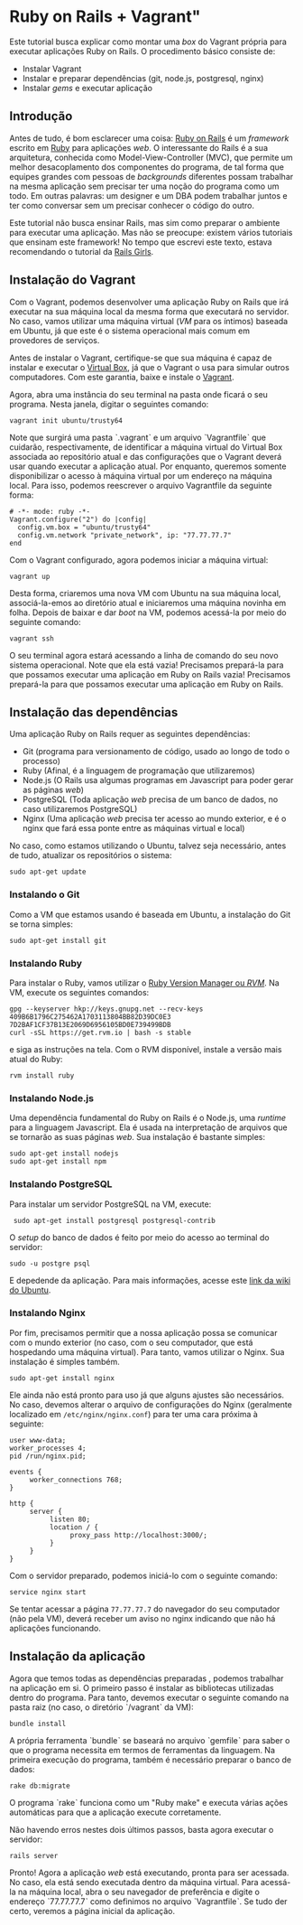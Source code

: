# Ruby on Rails + Vagrant"

Este tutorial busca explicar como montar uma _box_ do Vagrant própria para executar aplicações Ruby on Rails. O procedimento básico consiste de:

- Instalar Vagrant
- Instalar e preparar dependências (git, node.js, postgresql, nginx)
- Instalar _gems_ e executar aplicação

## Introdução ##

Antes de tudo, é bom esclarecer uma coisa: [Ruby on Rails](http://rubyonrails.org/) é um _framework_ escrito em [Ruby](https://www.ruby-lang.org/en/) para aplicações _web_. O interessante do Rails é a sua arquitetura, conhecida como Model-View-Controller (MVC), que permite um melhor desacoplamento dos componentes do programa, de tal forma que equipes grandes com pessoas de _backgrounds_ diferentes possam trabalhar na mesma aplicação sem precisar ter uma noção do programa como um todo. Em outras palavras: um designer e um DBA podem trabalhar juntos e ter como conversar sem um precisar conhecer o código do outro.

Este tutorial não busca ensinar Rails, mas sim como preparar o ambiente para executar uma aplicação. Mas não se preocupe: existem vários tutoriais que ensinam este framework! No tempo que escrevi este texto, estava recomendando o tutorial da [Rails Girls](http://railsgirls.com/).

## Instalação do Vagrant ##

Com o Vagrant, podemos desenvolver uma aplicação Ruby on Rails que irá executar na sua máquina local da mesma forma que executará no servidor. No caso, vamos utilizar uma máquina virtual (_VM_ para os íntimos) baseada em Ubuntu, já que
este é o sistema operacional mais comum em provedores de serviços.

Antes de instalar o Vagrant, certifique-se que sua máquina é capaz de instalar e executar o [Virtual Box](https://www.virtualbox.org), já que o Vagrant o usa para simular outros computadores. Com este garantia, baixe e instale o [Vagrant](https://www.vagrantup.com/).

Agora, abra uma instância do seu terminal na pasta onde ficará o seu programa. Nesta janela, digitar o seguintes comando:

    vagrant init ubuntu/trusty64

Note que surgirá uma pasta ˋ.vagrantˋ e um arquivo ˋVagrantfileˋ que cuidarão, respectivamente, de identificar a máquina virtual do Virtual Box associada ao repositório atual e das configurações que o Vagrant deverá usar quando executar a aplicação atual. Por enquanto, queremos somente disponibilizar o acesso à máquina virtual por um endereço na máquina local. Para isso, podemos reescrever o arquivo Vagrantfile da seguinte forma:

    # -*- mode: ruby -*-
    Vagrant.configure("2") do |config|
      config.vm.box = "ubuntu/trusty64"
      config.vm.network "private_network", ip: "77.77.77.7"
    end

Com o Vagrant configurado, agora podemos iniciar a máquina virtual:

    vagrant up

Desta forma, criaremos uma nova VM com Ubuntu na sua máquina local, associá-la-emos ao diretório atual e iniciaremos uma máquina novinha em folha. Depois de baixar e dar _boot_ na VM, podemos acessá-la por meio do seguinte comando:

    vagrant ssh

O seu terminal agora estará acessando a linha de comando do seu novo sistema operacional. Note que ela está vazia! Precisamos prepará-la para que possamos executar uma aplicação em Ruby on Rails vazia! Precisamos prepará-la para que possamos executar uma aplicação em Ruby on Rails.

## Instalação das dependências ##

Uma aplicação Ruby on Rails requer as seguintes dependências:

- Git (programa para versionamento de código, usado ao longo de todo o processo)
- Ruby (Afinal, é a linguagem de programação que utilizaremos)
- Node.js (O Rails usa algumas programas em Javascript para poder gerar as páginas _web_)
- PostgreSQL (Toda aplicação _web_ precisa de um banco de dados, no caso utilizaremos PostgreSQL)
- Nginx (Uma aplicação _web_ precisa ter acesso ao mundo exterior, e é o nginx que fará essa ponte entre as máquinas virtual e local)

No caso, como estamos utilizando o Ubuntu, talvez seja necessário, antes de tudo, atualizar os repositórios o sistema:

    sudo apt-get update

### Instalando o Git

Como a VM que estamos usando é baseada em Ubuntu, a instalação do Git se torna simples:

    sudo apt-get install git

### Instalando Ruby

Para instalar o Ruby, vamos utilizar o [Ruby Version Manager ou _RVM_](https://rvm.io/). Na VM, execute os seguintes comandos:

    gpg --keyserver hkp://keys.gnupg.net --recv-keys 409B6B1796C275462A1703113804BB82D39DC0E3 7D2BAF1CF37B13E2069D6956105BD0E739499BDB
    curl -sSL https://get.rvm.io | bash -s stable

e siga as instruções na tela. Com o RVM disponível, instale a versão mais atual do Ruby:

    rvm install ruby



### Instalando Node.js

Uma dependência fundamental do Ruby on Rails é o Node.js, uma _runtime_ para a linguagem Javascript. Ela é usada na interpretação de arquivos que se tornarão as suas páginas _web_. Sua instalação é bastante simples:

    sudo apt-get install nodejs
    sudo apt-get install npm

### Instalando PostgreSQL

Para instalar um servidor PostgreSQL na VM, execute:

     sudo apt-get install postgresql postgresql-contrib

O _setup_ do banco de dados é feito por meio do acesso ao terminal do servidor:

    sudo -u postgre psql

E depedende da aplicação. Para mais informações, acesse este [link da wiki do Ubuntu](https://help.ubuntu.com/community/PostgreSQL).

### Instalando Nginx

Por fim, precisamos permitir que a nossa aplicação possa se comunicar com o mundo exterior (no caso, com o seu computador, que está hospedando uma máquina virtual). Para tanto, vamos utilizar o Nginx. Sua instalação é simples também.

    sudo apt-get install nginx

Ele ainda não está pronto para uso já que alguns ajustes são necessários. No caso, devemos alterar o arquivo de configurações do Nginx (geralmente localizado em `/etc/nginx/nginx.conf`) para ter uma cara próxima à seguinte:

    user www-data;
    worker_processes 4;
    pid /run/nginx.pid;

    events {
         worker_connections 768;
    }

    http {
         server {
              listen 80;
              location / {
                   proxy_pass http://localhost:3000/;
              }
         }
    }

Com o servidor preparado, podemos iniciá-lo com o seguinte comando:

    service nginx start

Se tentar acessar a página `77.77.77.7` do navegador do seu computador (não pela VM), deverá receber um aviso no nginx indicando que não há aplicações funcionando.

## Instalação da aplicação ##

Agora que temos todas as dependências preparadas , podemos trabalhar na aplicação em si.  O primeiro passo é instalar as bibliotecas utilizadas dentro do programa. Para tanto, devemos executar o seguinte comando na pasta raiz (no caso, o diretório ˋ/vagrantˋ da VM):

    bundle install

A própria ferramenta ˋbundleˋ se baseará no arquivo ˋgemfileˋ para saber o que o programa necessita em termos de ferramentas da linguagem. Na primeira execução do programa, também é necessário preparar o banco de dados:

    rake db:migrate

O programa ˋrakeˋ funciona como um "Ruby make" e executa várias ações automáticas para que a aplicação execute corretamente.

Não havendo erros nestes dois últimos passos, basta agora executar o servidor:

    rails server

Pronto! Agora a aplicação _web_ está executando, pronta para ser acessada. No caso, ela está sendo executada dentro da máquina virtual. Para acessá-la na máquina local, abra o seu navegador de preferência e digite o endereço ˋ77.77.77.7ˋ como definimos no arquivo ˋVagrantfileˋ. Se tudo der certo, veremos a página inicial da aplicação.
